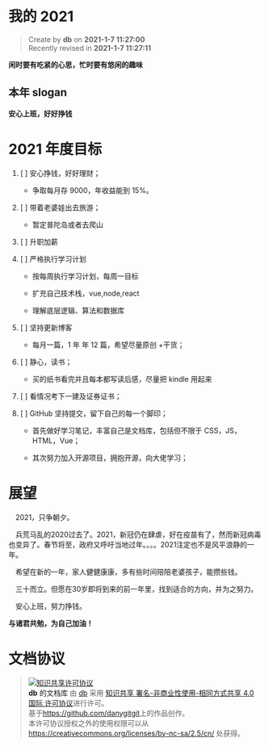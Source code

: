 # 我的 2021

> Create by **db** on **2021-1-7 11:27:00**  
> Recently revised in **2021-1-7 11:27:11**

**闲时要有吃紧的心思，忙时要有悠闲的趣味**

## 本年 slogan

**安心上班，好好挣钱**

# 2021 年度目标

1. [ ] 安心挣钱，好好理财；

   - 争取每月存 9000，年收益能到 15%。

2. [ ] 带着老婆娃出去旅游；

   - 暂定普陀岛或者去爬山

3. [ ] 升职加薪

4. [ ] 严格执行学习计划

   - 按每周执行学习计划，每周一目标

   - 扩充自己技术栈，vue,node,react

   - 理解底层逻辑、算法和数据库

5. [ ] 坚持更新博客

   - 每月一篇，1 年 年 12 篇，希望尽量原创 +干货；

6. [ ] 静心，读书；

   - 买的纸书看完并且每本都写读后感，尽量把 kindle 用起来

7. [ ] 看情况考下一建及证券证书；

8. [ ] GitHub 坚持提交，留下自己的每一个脚印；

   - 首先做好学习笔记，丰富自己是文档库，包括但不限于 CSS，JS，HTML，Vue；

   - 其次努力加入开源项目，拥抱开源，向大佬学习；

# 展望

&emsp;2021，只争朝夕。

&emsp;兵荒马乱的2020过去了。2021，新冠仍在肆虐，好在疫苗有了，然而新冠病毒也变异了。春节将至，政府又呼吁当地过年。。。。2021注定也不是风平浪静的一年。

&emsp;希望在新的一年，家人健健康康，多有些时间陪陪老婆孩子，能攒些钱。

&emsp;三十而立。但愿在30岁即将到来的前一年里，找到适合的方向，并为之努力。

&emsp;安心上班，努力挣钱。

**与诸君共勉，为自己加油！**

# 文档协议

> <a rel="license" href="http://creativecommons.org/licenses/by-nc-sa/4.0/"><img alt="知识共享许可协议" style="border-width:0" src="https://i.creativecommons.org/l/by-nc-sa/4.0/88x31.png" /></a><br /><a xmlns:dct="http://purl.org/dc/terms/" property="dct:title">**db** 的文档库</a> 由 <a xmlns:cc="http://creativecommons.org/ns#" href="db" property="cc:attributionName" rel="cc:attributionURL">db</a> 采用 <a rel="license" href="http://creativecommons.org/licenses/by-nc-sa/4.0/">知识共享 署名-非商业性使用-相同方式共享 4.0 国际 许可协议</a>进行许可。<br />基于<a xmlns:dct="http://purl.org/dc/terms/" href="https://github.com/danygitgit" rel="dct:source">https://github.com/danygitgit</a>上的作品创作。<br />本许可协议授权之外的使用权限可以从 <a xmlns:cc="http://creativecommons.org/ns#" href="https://creativecommons.org/licenses/by-nc-sa/2.5/cn/" rel="cc:morePermissions">https://creativecommons.org/licenses/by-nc-sa/2.5/cn/</a> 处获得。
